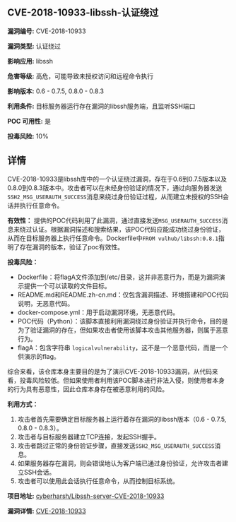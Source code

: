 ## CVE-2018-10933-libssh-认证绕过

**漏洞编号:** CVE-2018-10933

**漏洞类型:** 认证绕过

**影响应用:** libssh

**危害等级:** 高危，可能导致未授权访问和远程命令执行

**影响版本:** 0.6 - 0.7.5, 0.8.0 - 0.8.3

**利用条件:** 目标服务器运行存在漏洞的libssh服务端，且监听SSH端口

**POC 可用性:** 是

**投毒风险:** 10%

## 详情

CVE-2018-10933是libssh库中的一个认证绕过漏洞，存在于0.6到0.7.5版本以及0.8.0到0.8.3版本中。攻击者可以在未经身份验证的情况下，通过向服务器发送`SSH2_MSG_USERAUTH_SUCCESS`消息来绕过身份验证过程，从而建立未授权的SSH会话并执行任意命令。

**有效性：**
提供的POC代码利用了此漏洞，通过直接发送`MSG_USERAUTH_SUCCESS`消息来绕过认证。根据漏洞描述和搜索结果，该POC代码应能成功绕过身份验证，从而在目标服务器上执行任意命令。Dockerfile中`FROM vulhub/libssh:0.8.1`指明了存在漏洞的版本，验证了poc有效性。

**投毒风险：**
*   Dockerfile：将flagA文件添加到/etc/目录，这并非恶意行为，而是为漏洞演示提供一个可以读取的文件目标。
*   README.md和README.zh-cn.md：仅包含漏洞描述、环境搭建和POC代码说明，无恶意代码。
*   docker-compose.yml：用于启动漏洞环境，无恶意代码。
*   POC代码（Python）：该脚本直接利用漏洞绕过身份验证并执行命令，目的是为了验证漏洞的存在，但如果攻击者使用该脚本攻击其他服务器，则属于恶意行为。
*   flagA：包含字符串 `logicalvulnerability`，这不是一个恶意代码，而是一个供演示的flag。

综合来看，该仓库本身主要目的是为了演示CVE-2018-10933漏洞，从代码来看，投毒风险较低。但如果使用者利用该POC脚本进行非法入侵，则使用者本身的行为具有恶意性，因此仓库本身存在被恶意利用的风险。

**利用方式：**
1.  攻击者首先需要确定目标服务器上运行着存在漏洞的libssh版本（0.6 - 0.7.5, 0.8.0 - 0.8.3）。
2.  攻击者与目标服务器建立TCP连接，发起SSH握手。
3.  攻击者跳过正常的身份验证步骤，直接发送`SSH2_MSG_USERAUTH_SUCCESS`消息。
4.  如果服务器存在漏洞，则会错误地认为客户端已通过身份验证，允许攻击者建立SSH会话。
5.  攻击者可以使用此会话执行任意命令，从而控制目标系统。

**项目地址:** [cyberharsh/Libssh-server-CVE-2018-10933](https://github.com/cyberharsh/Libssh-server-CVE-2018-10933)

**漏洞详情:** [CVE-2018-10933](https://nvd.nist.gov/vuln/detail/CVE-2018-10933)